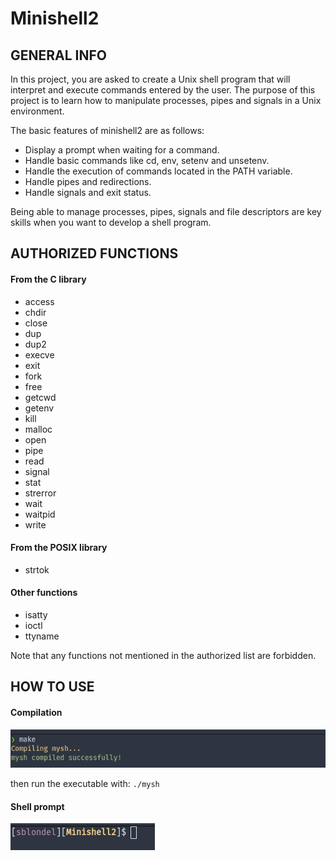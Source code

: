 # Minishell2

## GENERAL INFO

In this project, you are asked to create a Unix shell program that will
interpret and execute commands entered by the user.
The purpose of this project is to learn how to manipulate processes,
pipes and signals in a Unix environment.

The basic features of minishell2 are as follows:

* Display a prompt when waiting for a command.
* Handle basic commands like cd, env, setenv and unsetenv.
* Handle the execution of commands located in the PATH variable.
* Handle pipes and redirections.
* Handle signals and exit status.

Being able to manage processes, pipes,
signals and file descriptors are key skills when you want to develop a shell program.

## AUTHORIZED FUNCTIONS

#### From the C library
* access
* chdir
* close
* dup
* dup2
* execve
* exit
* fork
* free
* getcwd
* getenv
* kill
* malloc
* open
* pipe
* read
* signal
* stat
* strerror
* wait
* waitpid
* write

#### From the POSIX library

* strtok

#### Other functions

* isatty
* ioctl
* ttyname

Note that any functions not mentioned in the authorized list are forbidden.

## HOW TO USE

#### Compilation

![Compilation](./assets/compilation.png)

then run the executable with: `./mysh`

#### Shell prompt

![Prompt](./assets/prompt.png)
